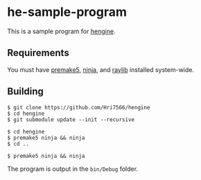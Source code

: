 # he-sample-program

This is a sample program for [hengine](https://github.com/Hri7566/hengine).

## Requirements

You must have [premake5](https://premake.github.io/), [ninja](https://ninja-build.org/), and [raylib](https://www.raylib.com/) installed system-wide.

## Building

```
$ git clone https://github.com/Hri7566/hengine
$ cd hengine
$ git submodule update --init --recursive

$ cd hengine
$ premake5 ninja && ninja
$ cd ..

$ premake5 ninja && ninja
```

The program is output in the `bin/Debug` folder.
